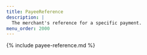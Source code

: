```yaml
---
title: PayeeReference
description: |
  The merchant's reference for a specific payment.
menu_order: 2000
---
```


{% include payee-reference.md %}
